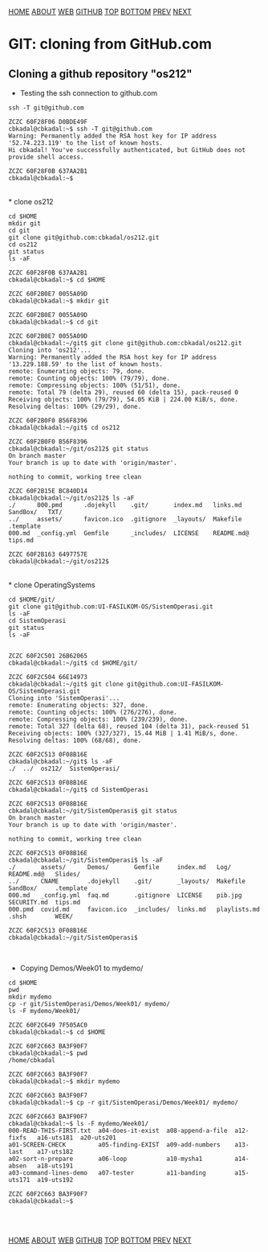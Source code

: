 ---
---
[HOME](index.md)
[ABOUT](README.md)
[WEB](https://osp4diss.vlsm.org/)
[GITHUB](https://github.com/UI-FASILKOM-OS/osp4diss/)
[TOP](#)
[BOTTOM](#endofpage)
[PREV](osp-112.md)
[NEXT](osp-114.md)

# GIT: cloning from GitHub.com

## Cloning a github repository "os212"

* Testing the ssh connection to github.com

```
ssh -T git@github.com

```

```
ZCZC 60F28F06 D0BDE49F
cbkadal@cbkadal:~$ ssh -T git@github.com
Warning: Permanently added the RSA host key for IP address '52.74.223.119' to the list of known hosts.
Hi cbkadal! You've successfully authenticated, but GitHub does not provide shell access.

ZCZC 60F28F0B 637AA2B1
cbkadal@cbkadal:~$ 

```

<br>
* clone os212

```
cd $HOME
mkdir git
cd git
git clone git@github.com:cbkadal/os212.git
cd os212
git status
ls -aF

```

```
ZCZC 60F28F0B 637AA2B1
cbkadal@cbkadal:~$ cd $HOME

ZCZC 60F2B0E7 0055A09D
cbkadal@cbkadal:~$ mkdir git

ZCZC 60F2B0E7 0055A09D
cbkadal@cbkadal:~$ cd git

ZCZC 60F2B0E7 0055A09D
cbkadal@cbkadal:~/git$ git clone git@github.com:cbkadal/os212.git
Cloning into 'os212'...
Warning: Permanently added the RSA host key for IP address '13.229.188.59' to the list of known hosts.
remote: Enumerating objects: 79, done.
remote: Counting objects: 100% (79/79), done.
remote: Compressing objects: 100% (51/51), done.
remote: Total 79 (delta 29), reused 60 (delta 15), pack-reused 0
Receiving objects: 100% (79/79), 54.05 KiB | 224.00 KiB/s, done.
Resolving deltas: 100% (29/29), done.

ZCZC 60F2B0F0 B56F8396
cbkadal@cbkadal:~/git$ cd os212

ZCZC 60F2B0F0 B56F8396
cbkadal@cbkadal:~/git/os212$ git status
On branch master
Your branch is up to date with 'origin/master'.

nothing to commit, working tree clean

ZCZC 60F2B15E BC840D14
cbkadal@cbkadal:~/git/os212$ ls -aF
./      000.pmd      .dojekyll    .git/       index.md   links.md    SandBox/   TXT/
../     assets/      favicon.ico  .gitignore  _layouts/  Makefile    .template
000.md  _config.yml  Gemfile      _includes/  LICENSE    README.md@  tips.md

ZCZC 60F2B163 6497757E
cbkadal@cbkadal:~/git/os212$ 

```

<br>
* clone OperatingSystems

```
cd $HOME/git/
git clone git@github.com:UI-FASILKOM-OS/SistemOperasi.git
ls -aF
cd SistemOperasi
git status
ls -aF


```

```
ZCZC 60F2C501 26B62065
cbkadal@cbkadal:~/git$ cd $HOME/git/

ZCZC 60F2C504 66E14973
cbkadal@cbkadal:~/git$ git clone git@github.com:UI-FASILKOM-OS/SistemOperasi.git
Cloning into 'SistemOperasi'...
remote: Enumerating objects: 327, done.
remote: Counting objects: 100% (276/276), done.
remote: Compressing objects: 100% (239/239), done.
remote: Total 327 (delta 68), reused 104 (delta 31), pack-reused 51
Receiving objects: 100% (327/327), 15.44 MiB | 1.41 MiB/s, done.
Resolving deltas: 100% (68/68), done.

ZCZC 60F2C513 0F08B16E
cbkadal@cbkadal:~/git$ ls -aF
./  ../  os212/  SistemOperasi/

ZCZC 60F2C513 0F08B16E
cbkadal@cbkadal:~/git$ cd SistemOperasi

ZCZC 60F2C513 0F08B16E
cbkadal@cbkadal:~/git/SistemOperasi$ git status
On branch master
Your branch is up to date with 'origin/master'.

nothing to commit, working tree clean

ZCZC 60F2C513 0F08B16E
cbkadal@cbkadal:~/git/SistemOperasi$ ls -aF
./       assets/      Demos/       Gemfile     index.md   Log/          README.md@   Slides/
../      CNAME        .dojekyll    .git/       _layouts/  Makefile      SandBox/     .template
000.md   _config.yml  faq.md       .gitignore  LICENSE    pib.jpg       SECURITY.md  tips.md
000.pmd  covid.md     favicon.ico  _includes/  links.md   playlists.md  .shsh        WEEK/

ZCZC 60F2C513 0F08B16E
cbkadal@cbkadal:~/git/SistemOperasi$ 

```
<br>

* Copying Demos/Week01 to mydemo/

```
cd $HOME
pwd
mkdir mydemo
cp -r git/SistemOperasi/Demos/Week01/ mydemo/
ls -F mydemo/Week01/

```

```
ZCZC 60F2C649 7F505AC0
cbkadal@cbkadal:~$ cd $HOME

ZCZC 60F2C663 BA3F90F7
cbkadal@cbkadal:~$ pwd
/home/cbkadal

ZCZC 60F2C663 BA3F90F7
cbkadal@cbkadal:~$ mkdir mydemo

ZCZC 60F2C663 BA3F90F7
cbkadal@cbkadal:~$ cp -r git/SistemOperasi/Demos/Week01/ mydemo/

ZCZC 60F2C663 BA3F90F7
cbkadal@cbkadal:~$ ls -F mydemo/Week01/
000-READ-THIS-FIRST.txt  a04-does-it-exist  a08-append-a-file  a12-fixfs   a16-uts181  a20-uts201
a01-SCREEN-CHECK         a05-finding-EXIST  a09-add-numbers    a13-last    a17-uts182
a02-sort-n-prepare       a06-loop           a10-mysha1         a14-absen   a18-uts191
a03-command-lines-demo   a07-tester         a11-banding        a15-uts171  a19-uts192

ZCZC 60F2C663 BA3F90F7
cbkadal@cbkadal:~$ 

```

<br id="endofpage"><br>

[HOME](index.md)
[ABOUT](README.md)
[WEB](https://osp4diss.vlsm.org/)
[GITHUB](https://github.com/UI-FASILKOM-OS/osp4diss/)
[TOP](#)
[BOTTOM](#endofpage)
[PREV](osp-112.md)
[NEXT](osp-114.md)

